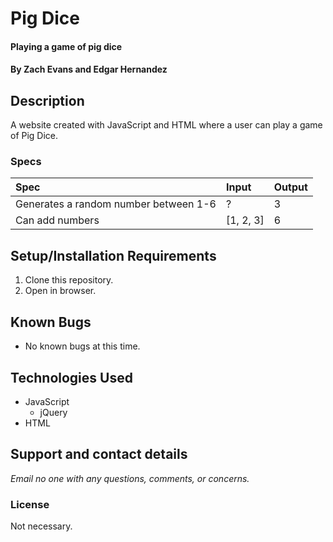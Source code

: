 # Pig Dice

#### Playing a game of pig dice

#### By **Zach Evans and Edgar Hernandez**

## Description

A website created with JavaScript and HTML where a user can play a game of Pig Dice.


### Specs
| Spec | Input | Output |
| :-------------     | :------------- | :------------- |
| Generates a random number between 1-6 | ? | 3 |
| Can add numbers | [1, 2, 3] | 6 |


## Setup/Installation Requirements

1. Clone this repository.
2. Open in browser.

## Known Bugs
* No known bugs at this time.

## Technologies Used
* JavaScript
  * jQuery
* HTML

## Support and contact details

_Email no one with any questions, comments, or concerns._

### License

Not necessary.
